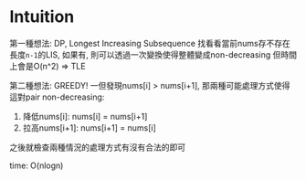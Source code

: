 # Intuition

第一種想法: DP, Longest Increasing Subsequence
找看看當前nums存不存在長度`n-1`的LIS, 如果有, 則可以透過一次變換使得整體變成non-decreasing
但時間上會是O(n^2) => TLE

第二種想法: GREEDY!
一但發現nums[i] > nums[i+1], 那兩種可能處理方式使得這對pair non-decreasing:
1. 降低nums[i]: nums[i] = nums[i+1]
2. 拉高nums[i+1]: nums[i+1] = nums[i]

之後就檢查兩種情況的處理方式有沒有合法的即可

time: O(nlogn)

